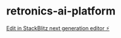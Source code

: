 # retronics-ai-platform

[Edit in StackBlitz next generation editor ⚡️](https://stackblitz.com/~/github.com/Arjun17291/retronics-ai-platform)